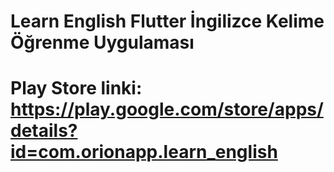 # Learn English Flutter İngilizce Kelime Öğrenme Uygulaması
# Play Store linki: https://play.google.com/store/apps/details?id=com.orionapp.learn_english

